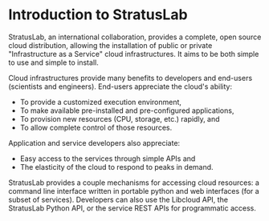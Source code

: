 
# Introduction to StratusLab

StratusLab, an international collaboration, provides a complete, open
source cloud distribution, allowing the installation of public or
private "Infrastructure as a Service" cloud infrastructures.  It aims
to be both simple to use and simple to install.

Cloud infrastructures provide many benefits to developers and
end-users (scientists and engineers).  End-users appreciate the
cloud's ability:

  * To provide a customized execution environment, 
  * To make available pre-installed and pre-configured applications,
  * To provision new resources (CPU, storage, etc.) rapidly, and
  * To allow complete control of those resources. 

Application and service developers also appreciate:

  * Easy access to the services through simple APIs and 
  * The elasticity of the cloud to respond to peaks in demand.

StratusLab provides a couple mechanisms for accessing cloud resources:
a command line interface written in portable python and web interfaces
(for a subset of services).  Developers can also use the Libcloud API,
the StratusLab Python API, or the service REST APIs for programmatic
access.

